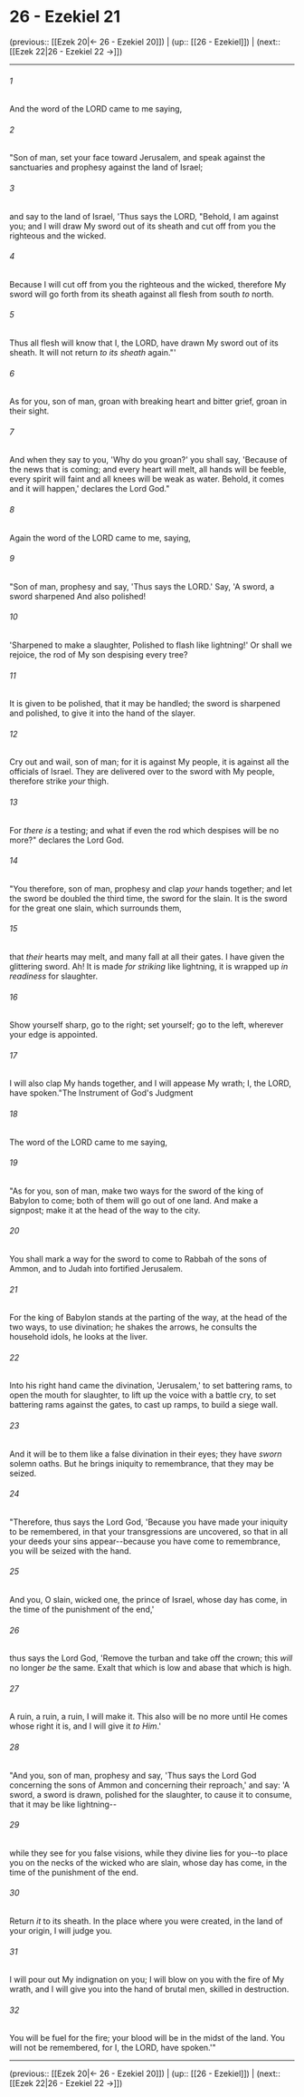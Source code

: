# 26 - Ezekiel 21

(previous:: [[Ezek 20|← 26 - Ezekiel 20]]) | (up:: [[26 - Ezekiel]]) | (next:: [[Ezek 22|26 - Ezekiel 22 →]])

***


###### 1 
And the word of the LORD came to me saying, 

###### 2 
"Son of man, set your face toward Jerusalem, and speak against the sanctuaries and prophesy against the land of Israel; 

###### 3 
and say to the land of Israel, 'Thus says the LORD, "Behold, I am against you; and I will draw My sword out of its sheath and cut off from you the righteous and the wicked. 

###### 4 
Because I will cut off from you the righteous and the wicked, therefore My sword will go forth from its sheath against all flesh from south _to_ north. 

###### 5 
Thus all flesh will know that I, the LORD, have drawn My sword out of its sheath. It will not return _to its sheath_ again."' 

###### 6 
As for you, son of man, groan with breaking heart and bitter grief, groan in their sight. 

###### 7 
And when they say to you, 'Why do you groan?' you shall say, 'Because of the news that is coming; and every heart will melt, all hands will be feeble, every spirit will faint and all knees will be weak as water. Behold, it comes and it will happen,' declares the Lord God." 

###### 8 
Again the word of the LORD came to me, saying, 

###### 9 
"Son of man, prophesy and say, 'Thus says the LORD.' Say, 'A sword, a sword sharpened And also polished! 

###### 10 
'Sharpened to make a slaughter, Polished to flash like lightning!' Or shall we rejoice, the rod of My son despising every tree? 

###### 11 
It is given to be polished, that it may be handled; the sword is sharpened and polished, to give it into the hand of the slayer. 

###### 12 
Cry out and wail, son of man; for it is against My people, it is against all the officials of Israel. They are delivered over to the sword with My people, therefore strike _your_ thigh. 

###### 13 
For _there is_ a testing; and what if even the rod which despises will be no more?" declares the Lord God. 

###### 14 
"You therefore, son of man, prophesy and clap _your_ hands together; and let the sword be doubled the third time, the sword for the slain. It is the sword for the great one slain, which surrounds them, 

###### 15 
that _their_ hearts may melt, and many fall at all their gates. I have given the glittering sword. Ah! It is made _for striking_ like lightning, it is wrapped up _in readiness_ for slaughter. 

###### 16 
Show yourself sharp, go to the right; set yourself; go to the left, wherever your edge is appointed. 

###### 17 
I will also clap My hands together, and I will appease My wrath; I, the LORD, have spoken."The Instrument of God's Judgment 

###### 18 
The word of the LORD came to me saying, 

###### 19 
"As for you, son of man, make two ways for the sword of the king of Babylon to come; both of them will go out of one land. And make a signpost; make it at the head of the way to the city. 

###### 20 
You shall mark a way for the sword to come to Rabbah of the sons of Ammon, and to Judah into fortified Jerusalem. 

###### 21 
For the king of Babylon stands at the parting of the way, at the head of the two ways, to use divination; he shakes the arrows, he consults the household idols, he looks at the liver. 

###### 22 
Into his right hand came the divination, 'Jerusalem,' to set battering rams, to open the mouth for slaughter, to lift up the voice with a battle cry, to set battering rams against the gates, to cast up ramps, to build a siege wall. 

###### 23 
And it will be to them like a false divination in their eyes; they have _sworn_ solemn oaths. But he brings iniquity to remembrance, that they may be seized. 

###### 24 
"Therefore, thus says the Lord God, 'Because you have made your iniquity to be remembered, in that your transgressions are uncovered, so that in all your deeds your sins appear--because you have come to remembrance, you will be seized with the hand. 

###### 25 
And you, O slain, wicked one, the prince of Israel, whose day has come, in the time of the punishment of the end,' 

###### 26 
thus says the Lord God, 'Remove the turban and take off the crown; this _will_ no longer _be_ the same. Exalt that which is low and abase that which is high. 

###### 27 
A ruin, a ruin, a ruin, I will make it. This also will be no more until He comes whose right it is, and I will give it _to Him_.' 

###### 28 
"And you, son of man, prophesy and say, 'Thus says the Lord God concerning the sons of Ammon and concerning their reproach,' and say: 'A sword, a sword is drawn, polished for the slaughter, to cause it to consume, that it may be like lightning-- 

###### 29 
while they see for you false visions, while they divine lies for you--to place you on the necks of the wicked who are slain, whose day has come, in the time of the punishment of the end. 

###### 30 
Return _it_ to its sheath. In the place where you were created, in the land of your origin, I will judge you. 

###### 31 
I will pour out My indignation on you; I will blow on you with the fire of My wrath, and I will give you into the hand of brutal men, skilled in destruction. 

###### 32 
You will be fuel for the fire; your blood will be in the midst of the land. You will not be remembered, for I, the LORD, have spoken.'"

***

(previous:: [[Ezek 20|← 26 - Ezekiel 20]]) | (up:: [[26 - Ezekiel]]) | (next:: [[Ezek 22|26 - Ezekiel 22 →]])
